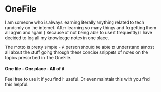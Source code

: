 # OneFile
I am someone who is always learning literally anything related to tech randomly on the internet. After learning so many things and forgetting them all again and again ( Because of not being able to use it frequently) I have decided to log all my knowledge notes in one place.

The motto is pretty simple - A person should be able to understand almost all about the stuff going through these concise snippets of notes on the topics prescribed in The OneFile. 

#### One file - One place - All of it

Feel free to use it if you find it useful. Or even maintain this with you find this helpful. 
